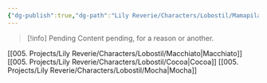 ```yaml
---
{"dg-publish":true,"dg-path":"Lily Reverie/Characters/Lobostil/Mamapilan.md","permalink":"/lily-reverie/characters/lobostil/mamapilan/","created":"2024-01-20T04:36:41.255-03:00","updated":"2024-01-21T01:41:27.503-03:00"}
---
```



>[!info] Pending
>Content pending, for a reason or another.

[[005. Projects/Lily Reverie/Characters/Lobostil/Macchiato\|Macchiato]]
[[005. Projects/Lily Reverie/Characters/Lobostil/Cocoa\|Cocoa]]
[[005. Projects/Lily Reverie/Characters/Lobostil/Mocha\|Mocha]]